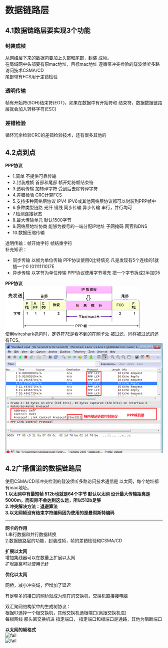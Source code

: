 # 数据链路层
## 4.1数据链路层要实现3个功能

### 封装成帧
从网络层下来的数据包要加上头部和尾部，封装
成帧。<br>
在局域网中头部要有原mac地址，目标mac地址
遵循带冲突检验的载波侦听多路访问技术CSMA/CD<br>
尾部带有FCS用于差错检验


### 透明传输

帧有开始符(SOH)结束符(EOT)，如果在数据中有开始符和
结束符，数据数据链路层就会加入转移字符(ESC)

### 差错检验

循环冗余检验CRC的差错检验技术，还有很多其他的
## 4.2点到点
__PPP协议__<br>
 - 1.简单      不提供可靠传输
 - 2.封装成帧   首部和尾部 帧开始符帧结束符
 - 3.透明传输 加转译字符 受到后去除转译字符
 - 4.差错检验 CRC计算FCS
 - 5.支持多种网络层协议 IPV4 IPV6或其他网络层协议都可以封装到PPP帧中
 - 6.多种类型链路  光纤 铜线 同步传输 异步传输 串行，并行均可
 - 7.检测连接状态
 - 8.最大传输单元 默认1500字节
 - 9.网络层地址协商 能够为拨号的一端分配IP地址 子网掩码 网官和DNS
 - 10.数据压缩传输

透明传输：帧开始字符 帧结束字符<br>
补充知识：<br>
 - 同步传输 以帧为单位传输  PPP协议使用0比特填充 凡是发现有5个连续的1就插一个0 (01111110)7E
 - 异步传输 以字节为单位传输 PPP协议使用字节填充 把一个字节拆成2半加D5


__PPP协议__<br>
![fail](img/1.1.png)<br>
使用wireshark抓包时，定界符7E是看不到的在网卡处
被过滤，同样被过滤的还有FCS。<br>
![fail](img/1.2.png)
## 4.2广播信道的数据链路层
使用CSMA/CD带冲突检测的载波侦听多路访问技术通信是
以太网，每个地址都有mac地址。<br>
__1.以太网中有最短帧 512b也就是64个字节 默认以太网
设计最大传输距离是5000m，而实际不会达到这么远，所以512b足够__<br>
__2.冲突解决方法：退避算法__<br>
__3.以太网帧没有结束字符编码因为使用的是曼彻斯特编码__<br>

<hr>

__网卡的作用__<br>
1.串行数据和并行数据转换<br>
2.数据链路层的功能，封装成帧，帧的差错检验和CSMA/CD<br>

__扩展以太网__<br>
增加集线器可以在数量上扩展以太网<br>
扩增距离可以使用光纤<br>

__优化以太网__<br>

网桥，减小冲突域，但增加了延迟<br>

有足够多的接口的网桥就成为现在的交换机，交换机直接接电脑<br>

双汇聚网络构架中的生成树协议：<br>
根据ID选择一个根交换机，其他交换机选根端口(离跟交换机进)<br>
每根网线 那头离交换机进 指定端口，
指定端口和根端口是通路，其他为阻断端口<br>

__以太网的帧格式__<br>
![fail](img/1.3)<br>
![fail](img/1.4)<br>
